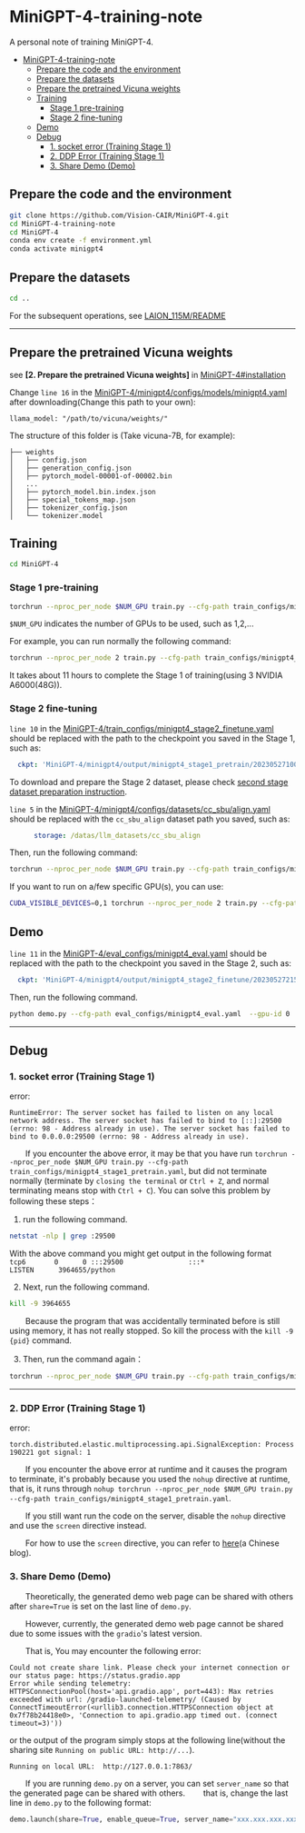 # MiniGPT-4-training-note

A personal note of training MiniGPT-4.

- [MiniGPT-4-training-note](#minigpt-4-training-note)
  - [Prepare the code and the environment](#prepare-the-code-and-the-environment)
  - [Prepare the datasets](#prepare-the-datasets)
  - [Prepare the pretrained Vicuna weights](#prepare-the-pretrained-vicuna-weights)
  - [Training](#training)
    - [Stage 1 pre-training](#stage-1-pre-training)
    - [Stage 2 fine-tuning](#stage-2-fine-tuning)
  - [Demo](#demo)
  - [Debug](#debug)
    - [1. socket error (Training Stage 1)](#1-socket-error-training-stage-1)
    - [2. DDP Error (Training Stage 1)](#2-ddp-error-training-stage-1)
    - [3. Share Demo (Demo)](#3-share-demo-demo)

## Prepare the code and the environment

```bash
git clone https://github.com/Vision-CAIR/MiniGPT-4.git
cd MiniGPT-4-training-note
cd MiniGPT-4
conda env create -f environment.yml
conda activate minigpt4
```

## Prepare the datasets

```bash
cd ..
```

For the subsequent operations, see [LAION_115M/README](LAION_115M)

****

## Prepare the pretrained Vicuna weights

see **[2. Prepare the pretrained Vicuna weights]** in [MiniGPT-4#installation](MiniGPT-4#installation)  

Change `line 16` in the [MiniGPT-4/minigpt4/configs/models/minigpt4.yaml](MiniGPT-4/minigpt4/configs/models/minigpt4.yaml) after downloading(Change this path to your own):

```
llama_model: "/path/to/vicuna/weights/"
```

The structure of this folder is (Take vicuna-7B, for example):
```
├── weights
│   ├── config.json
│   ├── generation_config.json
│   ├── pytorch_model-00001-of-00002.bin
│   ...  
│   ├── pytorch_model.bin.index.json
│   ├── special_tokens_map.json
│   ├── tokenizer_config.json
│   └── tokenizer.model
```


## Training

```bash
cd MiniGPT-4
```

### Stage 1 pre-training

```bash
torchrun --nproc_per_node $NUM_GPU train.py --cfg-path train_configs/minigpt4_stage1_pretrain.yaml
```

`$NUM_GPU` indicates the number of GPUs to be used, such as 1,2,...  

For example, you can run normally the following command:
```bash
torchrun --nproc_per_node 2 train.py --cfg-path train_configs/minigpt4_stage1_pretrain.yaml
```

It takes about 11 hours to complete the Stage 1 of training(using 3 NVIDIA A6000(48G)).

### Stage 2 fine-tuning

`line 10` in the [MiniGPT-4/train_configs/minigpt4_stage2_finetune.yaml](MiniGPT-4/train_configs/minigpt4_stage2_finetune.yaml) should be replaced with the path to the checkpoint you saved in the Stage 1, such as:

```yaml
  ckpt: 'MiniGPT-4/minigpt4/output/minigpt4_stage1_pretrain/20230527100/checkpoint_3.pth'
```

To download and prepare the Stage 2 dataset, please check [second stage dataset preparation instruction](MiniGPT-4/minigpt4/dataset/README_2_STAGE.md).

`line 5` in the [MiniGPT-4/minigpt4/configs/datasets/cc_sbu/align.yaml](MiniGPT-4/minigpt4/configs/datasets/cc_sbu/align.yaml) should be replaced with the `cc_sbu_align` dataset path you saved, such as:

```yaml
      storage: /datas/llm_datasets/cc_sbu_align
```

Then, run the following command:

```bash
torchrun --nproc_per_node $NUM_GPU train.py --cfg-path train_configs/minigpt4_stage2_finetune.yaml
```

If you want to run on a/few specific GPU(s), you can use:

```bash
CUDA_VISIBLE_DEVICES=0,1 torchrun --nproc_per_node 2 train.py --cfg-path train_configs/minigpt4_stage2_finetune.yaml
```

## Demo

`line 11` in the [MiniGPT-4/eval_configs/minigpt4_eval.yaml](MiniGPT-4/eval_configs/minigpt4_eval.yaml) should be replaced with the path to the checkpoint you saved in the Stage 2, such as:

```yaml
  ckpt: 'MiniGPT-4/minigpt4/output/minigpt4_stage2_finetune/20230527215/checkpoint_4.pth'
```

Then, run the following command.

```bash
python demo.py --cfg-path eval_configs/minigpt4_eval.yaml  --gpu-id 0
```


<hr>

## Debug

### 1. socket error (Training Stage 1)

error:  
```
RuntimeError: The server socket has failed to listen on any local network address. The server socket has failed to bind to [::]:29500 (errno: 98 - Address already in use). The server socket has failed to bind to 0.0.0.0:29500 (errno: 98 - Address already in use).
```

&emsp;&emsp;If you encounter the above error, it may be that you have run `torchrun --nproc_per_node $NUM_GPU train.py --cfg-path train_configs/minigpt4_stage1_pretrain.yaml`, but did not terminate normally (terminate by `closing the terminal` or `Ctrl + Z`, and normal terminating means stop with `Ctrl + C`). You can solve this problem by following these steps：

1. run the following command.

```bash
netstat -nlp | grep :29500
```

With the above command you might get output in the following format  
`tcp6       0      0 :::29500                :::*                    LISTEN      3964655/python`

2. Next, run the following command.

```bash
kill -9 3964655
```

&emsp;&emsp;Because the program that was accidentally terminated before is still using memory, it has not really stopped. So kill the process with the `kill -9 {pid}` command.  

3. Then, run the command again：

```bash
torchrun --nproc_per_node $NUM_GPU train.py --cfg-path train_configs/minigpt4_stage1_pretrain.yaml
```

<hr>

### 2. DDP Error (Training Stage 1)

error: 

```
torch.distributed.elastic.multiprocessing.api.SignalException: Process 190221 got signal: 1
```

&emsp;&emsp;If you encounter the above error at runtime and it causes the program to terminate, it's probably because you used the `nohup` directive at runtime, that is, it runs through `nohup torchrun --nproc_per_node $NUM_GPU train.py --cfg-path train_configs/minigpt4_stage1_pretrain.yaml`.  

&emsp;&emsp;If you still want run the code on the server, disable the `nohup` directive and use the `screen` directive instead.

&emsp;&emsp;For how to use the `screen` directive, you can refer to [here](https://blog.csdn.net/qq_38101208/article/details/107840725)(a Chinese blog).

### 3. Share Demo (Demo)

&emsp;&emsp;Theoretically, the generated demo web page can be shared with others after `share=True` is set on the last line of `demo.py`.  

&emsp;&emsp;However, currently, the generated demo web page cannot be shared due to some issues with the `gradio`'s latest version.  

&emsp;&emsp;That is, You may encounter the following error:

```
Could not create share link. Please check your internet connection or our status page: https://status.gradio.app
Error while sending telemetry: HTTPSConnectionPool(host='api.gradio.app', port=443): Max retries exceeded with url: /gradio-launched-telemetry/ (Caused by  ConnectTimeoutError(<urllib3.connection.HTTPSConnection object at 0x7f78b24418e0>, 'Connection to api.gradio.app timed out. (connect timeout=3)'))
```

or the output of the program simply stops at the following line(without the sharing site `Running on public URL: http://...`).

```
Running on local URL:  http://127.0.0.1:7863/
```

&emsp;&emsp;If you are running `demo.py` on a server, you can set `server_name` so that the generated page can be shared with others.
&emsp;&emsp;that is, change the last line in `demo.py` to the following format:

```python
demo.launch(share=True, enable_queue=True, server_name="xxx.xxx.xxx.xxx")
```


 
